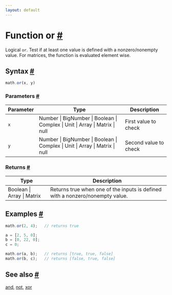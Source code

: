 ```yaml
---
layout: default
---
```


<h1 id="function-or">Function or <a href="#function-or" title="Permalink">#</a></h1>

Logical `or`. Test if at least one value is defined with a nonzero/nonempty value.
For matrices, the function is evaluated element wise.


<h2 id="syntax">Syntax <a href="#syntax" title="Permalink">#</a></h2>

```js
math.or(x, y)
```

<h3 id="parameters">Parameters <a href="#parameters" title="Permalink">#</a></h3>

Parameter | Type | Description
--------- | ---- | -----------
`x` | Number &#124; BigNumber &#124; Boolean &#124; Complex &#124; Unit &#124; Array &#124; Matrix &#124; null | First value to check
`y` | Number &#124; BigNumber &#124; Boolean &#124; Complex &#124; Unit &#124; Array &#124; Matrix &#124; null | Second value to check

<h3 id="returns">Returns <a href="#returns" title="Permalink">#</a></h3>

Type | Description
---- | -----------
Boolean &#124; Array &#124; Matrix |  Returns true when one of the inputs is defined with a nonzero/nonempty value.


<h2 id="examples">Examples <a href="#examples" title="Permalink">#</a></h2>

```js
math.or(2, 4);   // returns true

a = [2, 5, 0];
b = [0, 22, 0];
c = 0;

math.or(a, b);   // returns [true, true, false]
math.or(b, c);   // returns [false, true, false]
```


<h2 id="see-also">See also <a href="#see-also" title="Permalink">#</a></h2>

[and](and.html),
[not](not.html),
[xor](xor.html)


<!-- Note: This file is automatically generated from source code comments. Changes made in this file will be overridden. -->
